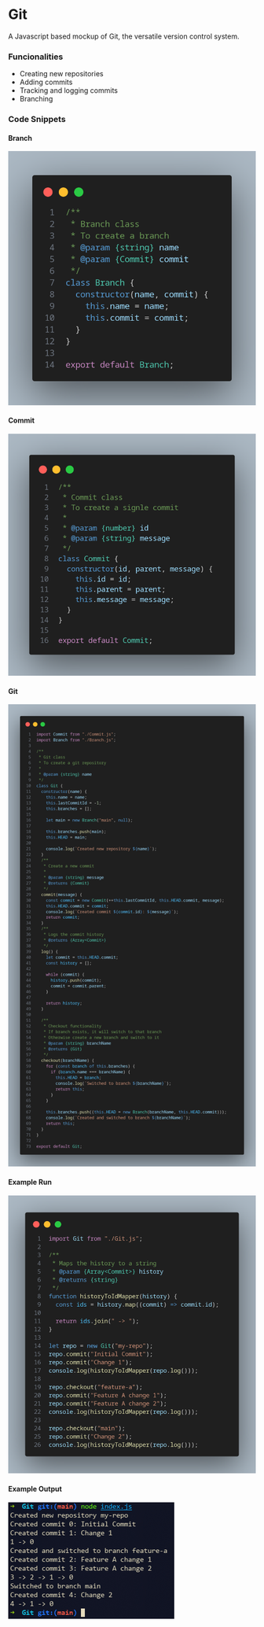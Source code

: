 # Git

A Javascript based mockup of Git, the versatile version control system.

### Funcionalities

- Creating new repositories
- Adding commits
- Tracking and logging commits
- Branching

### Code Snippets
#### Branch
![Branch Code Snippet](https://github.com/UsamaGM/Git/blob/main/Images/Branch.png)
#### Commit
![Commit Code Snippet](https://github.com/UsamaGM/Git/blob/main/Images/Commit.png)
#### Git
![Git Code Snippet](https://github.com/UsamaGM/Git/blob/main/Images/Git.png)
#### Example Run
![Example Code Snippet](https://github.com/UsamaGM/Git/blob/main/Images/Example%20Run.png)
#### Example Output
![Example Output Snippet](https://github.com/UsamaGM/Git/blob/main/Images/Example%20Output.png)
